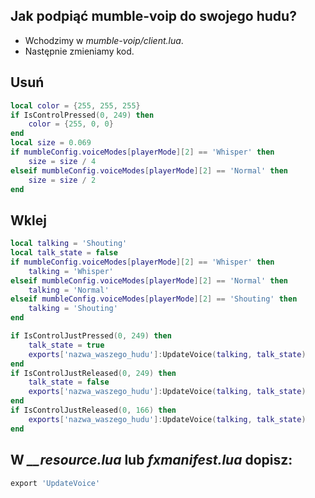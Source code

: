 ## Jak podpiąć mumble-voip do swojego hudu?
- Wchodzimy w *mumble-voip/client.lua*.
- Następnie zmieniamy kod.

## Usuń
```lua
local color = {255, 255, 255}
if IsControlPressed(0, 249) then
    color = {255, 0, 0}
end
local size = 0.069
if mumbleConfig.voiceModes[playerMode][2] == 'Whisper' then
    size = size / 4
elseif mumbleConfig.voiceModes[playerMode][2] == 'Normal' then
    size = size / 2
end
```
## Wklej
```lua
local talking = 'Shouting'
local talk_state = false
if mumbleConfig.voiceModes[playerMode][2] == 'Whisper' then
    talking = 'Whisper'
elseif mumbleConfig.voiceModes[playerMode][2] == 'Normal' then
    talking = 'Normal'
elseif mumbleConfig.voiceModes[playerMode][2] == 'Shouting' then
    talking = 'Shouting'
end

if IsControlJustPressed(0, 249) then
    talk_state = true
    exports['nazwa_waszego_hudu']:UpdateVoice(talking, talk_state)
end
if IsControlJustReleased(0, 249) then
    talk_state = false
    exports['nazwa_waszego_hudu']:UpdateVoice(talking, talk_state)
end
if IsControlJustReleased(0, 166) then
    exports['nazwa_waszego_hudu']:UpdateVoice(talking, talk_state)
end
```
## W *__resource.lua* lub *fxmanifest.lua* dopisz:
```lua
export 'UpdateVoice'
```

